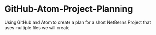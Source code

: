 # GitHub-Atom-Project-Planning
Using GitHub and Atom to create a plan for a short NetBeans Project that uses multiple files we will create
